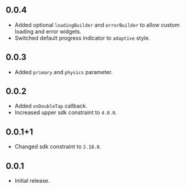 ## 0.0.4

* Added optional `loadingBuilder` and `errorBuilder` to allow custom loading and error widgets.
* Switched default progress indicator to `adaptive` style.

## 0.0.3

* Added `primary` and `physics` parameter.

## 0.0.2

* Added `onDoubleTap` callback.
* Increased upper sdk constraint to `4.0.0`.

## 0.0.1+1

* Changed sdk constraint to `2.18.0`.

## 0.0.1

* Initial release.
